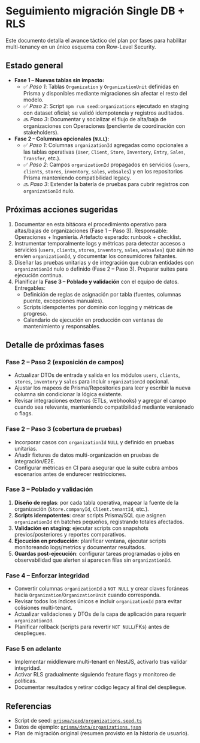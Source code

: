 # Seguimiento migración Single DB + RLS

Este documento detalla el avance táctico del plan por fases para habilitar multi-tenancy en un único esquema con Row-Level Security.

## Estado general
- **Fase 1 – Nuevas tablas sin impacto:**
  - ✅ _Paso 1_: Tablas `Organization` y `OrganizationUnit` definidas en Prisma y disponibles mediante migraciones sin afectar el resto del modelo.
  - ✅ _Paso 2_: Script `npm run seed:organizations` ejecutado en staging con dataset oficial; se validó idempotencia y registros auditados.
  - 🔜 _Paso 3_: Documentar y socializar el flujo de alta/baja de organizaciones con Operaciones (pendiente de coordinación con stakeholders).
- **Fase 2 – Columnas opcionales (`NULL`):**
  - ✅ _Paso 1_: Columnas `organizationId` agregadas como opcionales a las tablas operativas (`User`, `Client`, `Store`, `Inventory`, `Entry`, `Sales`, `Transfer`, etc.).
  - ✅ _Paso 2_: Campos `organizationId` propagados en servicios (`users`, `clients`, `stores`, `inventory`, `sales`, `websales`) y en los repositorios Prisma manteniendo compatibilidad legacy.
  - 🔜 _Paso 3_: Extender la batería de pruebas para cubrir registros con `organizationId` nulo.

## Próximas acciones sugeridas
1. Documentar en esta bitácora el procedimiento operativo para altas/bajas de organizaciones (Fase 1 – Paso 3). Responsable: Operaciones + Ingeniería. Artefacto esperado: runbook + checklist.
2. Instrumentar temporalmente logs y métricas para detectar accesos a servicios (`users`, `clients`, `stores`, `inventory`, `sales`, `websales`) que aún no envíen `organizationId`, y documentar los consumidores faltantes.
3. Diseñar las pruebas unitarias y de integración que cubran entidades con `organizationId` nulo o definido (Fase 2 – Paso 3). Preparar suites para ejecución continua.
4. Planificar la **Fase 3 – Poblado y validación** con el equipo de datos. Entregables:
   - Definición de reglas de asignación por tabla (fuentes, columnas puente, excepciones manuales).
   - Scripts idempotentes por dominio con logging y métricas de progreso.
   - Calendario de ejecución en producción con ventanas de mantenimiento y responsables.

## Detalle de próximas fases

### Fase 2 – Paso 2 (exposición de campos)
- Actualizar DTOs de entrada y salida en los módulos `users`, `clients`, `stores`, `inventory` y `sales` para incluir `organizationId` opcional.
- Ajustar los mapeos de Prisma/Repositories para leer y escribir la nueva columna sin condicionar la lógica existente.
- Revisar integraciones externas (ETLs, webhooks) y agregar el campo cuando sea relevante, manteniendo compatibilidad mediante versionado o flags.

### Fase 2 – Paso 3 (cobertura de pruebas)
- Incorporar casos con `organizationId` `NULL` y definido en pruebas unitarias.
- Añadir fixtures de datos multi-organización en pruebas de integración/E2E.
- Configurar métricas en CI para asegurar que la suite cubra ambos escenarios antes de endurecer restricciones.

### Fase 3 – Poblado y validación
1. **Diseño de reglas**: por cada tabla operativa, mapear la fuente de la organización (`Store.companyId`, `Client.tenantId`, etc.).
2. **Scripts idempotentes**: crear scripts Prisma/SQL que asignen `organizationId` en batches pequeños, registrando totales afectados.
3. **Validación en staging**: ejecutar scripts con snapshots previos/posteriores y reportes comparativos.
4. **Ejecución en producción**: planificar ventana, ejecutar scripts monitoreando logs/metrics y documentar resultados.
5. **Guardas post-ejecución**: configurar tareas programadas o jobs en observabilidad que alerten si aparecen filas sin `organizationId`.

### Fase 4 – Enforzar integridad
- Convertir columnas `organizationId` a `NOT NULL` y crear claves foráneas hacia `Organization`/`OrganizationUnit` cuando corresponda.
- Revisar todos los índices únicos e incluir `organizationId` para evitar colisiones multi-tenant.
- Actualizar validaciones y DTOs de la capa de aplicación para requerir `organizationId`.
- Planificar rollback (scripts para revertir `NOT NULL`/FKs) antes de despliegues.

### Fase 5 en adelante
- Implementar middleware multi-tenant en NestJS, activarlo tras validar integridad.
- Activar RLS gradualmente siguiendo feature flags y monitoreo de políticas.
- Documentar resultados y retirar código legacy al final del despliegue.

## Referencias
- Script de seed: [`prisma/seed/organizations.seed.ts`](../prisma/seed/organizations.seed.ts)
- Datos de ejemplo: [`prisma/data/organizations.json`](../prisma/data/organizations.json)
- Plan de migración original (resumen provisto en la historia de usuario).